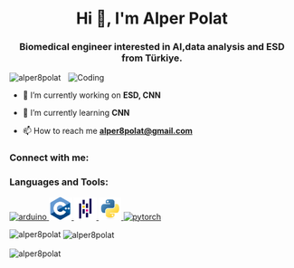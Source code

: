 <h1 align="center">Hi 👋, I'm Alper Polat</h1>
<h3 align="center">Biomedical engineer interested in AI,data analysis and ESD from Türkiye.</h3>
<img align="right" alt="Coding" width="400" src="https://www.predictionhealth.com/hubfs/image.gif">
<p align="left"> <img src="https://komarev.com/ghpvc/?username=alper8polat&label=Profile%20views&color=0e75b6&style=flat" alt="alper8polat" /> </p>

- 🔭 I’m currently working on **ESD, CNN**

- 🌱 I’m currently learning **CNN**

- 📫 How to reach me **alper8polat@gmail.com**

<h3 align="left">Connect with me:</h3>
<p align="left">
</p>

<h3 align="left">Languages and Tools:</h3>
<p align="left"> <a href="https://www.arduino.cc/" target="_blank" rel="noreferrer"> <img src="https://cdn.worldvectorlogo.com/logos/arduino-1.svg" alt="arduino" width="40" height="40"/> </a> <a href="https://www.w3schools.com/cpp/" target="_blank" rel="noreferrer"> <img src="https://raw.githubusercontent.com/devicons/devicon/master/icons/cplusplus/cplusplus-original.svg" alt="cplusplus" width="40" height="40"/> </a> <a href="https://pandas.pydata.org/" target="_blank" rel="noreferrer"> <img src="https://raw.githubusercontent.com/devicons/devicon/2ae2a900d2f041da66e950e4d48052658d850630/icons/pandas/pandas-original.svg" alt="pandas" width="40" height="40"/> </a> <a href="https://www.python.org" target="_blank" rel="noreferrer"> <img src="https://raw.githubusercontent.com/devicons/devicon/master/icons/python/python-original.svg" alt="python" width="40" height="40"/> </a> <a href="https://pytorch.org/" target="_blank" rel="noreferrer"> <img src="https://www.vectorlogo.zone/logos/pytorch/pytorch-icon.svg" alt="pytorch" width="40" height="40"/> </a> </p>

<p><img align="left" src="https://github-readme-stats.vercel.app/api/top-langs?username=alper8polat&show_icons=true&locale=en&layout=compact" alt="alper8polat" /></p>

<p>&nbsp;<img align="center" src="https://github-readme-stats.vercel.app/api?username=alper8polat&show_icons=true&locale=en" alt="alper8polat" /></p>

<p><img align="center" src="https://github-readme-streak-stats.herokuapp.com/?user=alper8polat&" alt="alper8polat" /></p>
